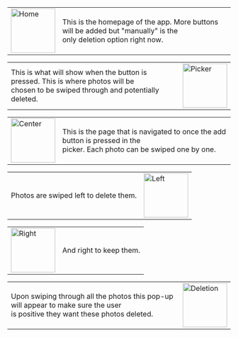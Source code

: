 <table>
  <tr>
    <td><img src="https://raw.githubusercontent.com/alekdemaio/Dupes/blob/main/readme-images/IMG_5203.PNG" alt="Home" width="100"></td>
    <td>This is the homepage of the app. More buttons will be added but "manually" is the<br>only deletion option right now.</td>
  </tr>
</table>
<table>
  <tr>
    <td>This is what will show when the button is pressed. This is where photos will be  <br>chosen to be swiped through and potentially deleted.</td>
    <td><img src="https://raw.githubusercontent.com/alekdemaio/Dupes/blob/main/readme-images/IMG_5202.PNG" alt="Picker" width="100"></td>
  </tr>
</table>
<table>
  <tr>
    <td><img src="https://raw.githubusercontent.com/alekdemaio/Dupes/blob/main/readme-images/IMG_5200.PNG" alt="Center" width="100"></td>
    <td>This is the page that is navigated to once the add button is pressed in the      <br>picker. Each photo can be swiped one by one.</td>
  </tr>
</table>
<table>
  <tr>
    <td>Photos are swiped left to delete them.                                          </td>
    <td><img src="https://raw.githubusercontent.com/alekdemaio/Dupes/blob/main/readme-images/IMG_5204.PNG" alt="Left" width="100"></td>
  </tr>
</table>
<table>
  <tr>
    <td><img src="https://raw.githubusercontent.com/alekdemaio/Dupes/blob/main/readme-images/IMG_5205.PNG" alt="Right" width="100"></td>
    <td>And right to keep them.                                                         </td>
  </tr>
</table>
<table>
  <tr>
    <td>Upon swiping through all the photos this pop-up will appear to make sure the user<br>is positive they want these photos deleted.</td>
    <td><img src="https://raw.githubusercontent.com/alekdemaio/Dupes/blob/main/readme-images/IMG_5206.PNG" alt="Deletion" width="100"></td>
  </tr>
</table>
